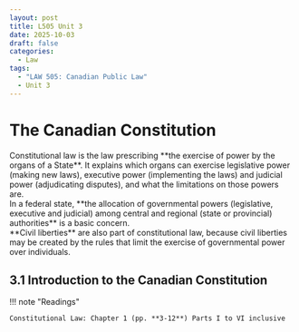 ```yaml
---
layout: post
title: L505 Unit 3
date: 2025-10-03
draft: false
categories:
  - Law
tags:
  - "LAW 505: Canadian Public Law"
  - Unit 3
---
```


# The Canadian Constitution


<p class="highlight green" markdown="1">Constitutional law is the law prescribing **the exercise of power by the organs of a State**. It explains which organs can exercise legislative power (making new laws), executive power (implementing the laws) and judicial power (adjudicating disputes), and what the limitations on those powers are.<br> In a federal state, **the allocation of governmental powers (legislative, executive and judicial) among central and regional (state or provincial) authorities** is a basic concern.<br> **Civil liberties** are also part of constitutional law, because civil liberties may be created by the rules that limit the exercise of governmental power over individuals.</p>


## 3.1 Introduction to the Canadian Constitution

!!! note "Readings"

    Constitutional Law: Chapter 1 (pp. **3-12**) Parts I to VI inclusive


